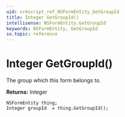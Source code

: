 ```yaml
---
uid: crmscript_ref_NSFormEntity_GetGroupId
title: Integer GetGroupId()
intellisense: NSFormEntity.GetGroupId
keywords: NSFormEntity, GetGroupId
so.topic: reference
---
```


# Integer GetGroupId()

The group which this form belongs to.

**Returns:** Integer

```crmscript
NSFormEntity thing;
Integer groupId  = thing.GetGroupId();
```

